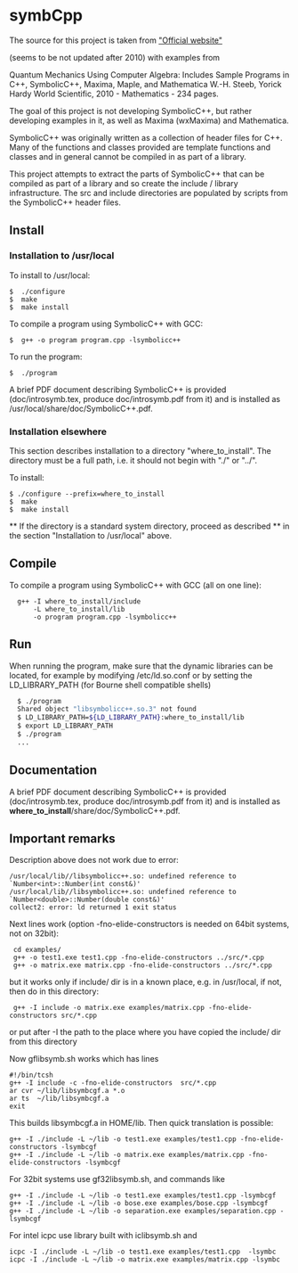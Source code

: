 # symbCpp

The source for this project is taken from ["Official website"](http://issc.uj.ac.za/symbolic/symbolic.html)

(seems to be not updated after 2010) with examples from

Quantum Mechanics Using Computer Algebra: Includes Sample Programs in C++, SymbolicC++, Maxima, Maple, and Mathematica
W.-H. Steeb, Yorick Hardy World Scientific, 2010 - Mathematics - 234 pages.

The goal of this project is not developing SymbolicC++, but rather developing
examples in it, as well as Maxima (wxMaxima) and Mathematica.

SymbolicC++ was originally written as a collection of header files
for C++. Many of the functions and classes provided are template
functions and classes and in general cannot be compiled in as part
of a library.

This project attempts to extract the parts of SymbolicC++ that can
be compiled as part of a library and so create the include / library
infrastructure. The src and include directories are populated by
scripts from the SymbolicC++ header files.

## Install

### Installation to /usr/local

To install to /usr/local:
```shell
$  ./configure
$  make
$  make install
```

To compile a program using SymbolicC++ with GCC:
```shell
$  g++ -o program program.cpp -lsymbolicc++
```

To run the program:
```shell
$  ./program
```

A brief PDF document describing SymbolicC++ is provided
(doc/introsymb.tex, produce doc/introsymb.pdf from it)
and is installed as /usr/local/share/doc/SymbolicC++.pdf.


### Installation elsewhere

This section describes installation to a directory "where_to_install".
The directory must be a full path, i.e. it should not begin with "./" or
"../".

To install:
```shell
$ ./configure --prefix=where_to_install
$  make
$  make install
```

** If the directory is a standard system directory, proceed as described
** in the section "Installation to /usr/local" above.

## Compile

To compile a program using SymbolicC++ with GCC (all on one line):
```shell
  g++ -I where_to_install/include
      -L where_to_install/lib
      -o program program.cpp -lsymbolicc++
```

## Run

When running the program, make sure that the dynamic libraries can be located,
for example by modifying /etc/ld.so.conf or by setting the LD_LIBRARY_PATH
(for Bourne shell compatible shells)
```bash
  $ ./program
  Shared object "libsymbolicc++.so.3" not found
  $ LD_LIBRARY_PATH=${LD_LIBRARY_PATH}:where_to_install/lib
  $ export LD_LIBRARY_PATH
  $ ./program
  ...
```

## Documentation

A brief PDF document describing SymbolicC++ is provided
(doc/introsymb.tex, produce doc/introsymb.pdf from it)
and is installed as **where_to_install**/share/doc/SymbolicC++.pdf.


## Important remarks

Description above does not work due to error:
```shell
/usr/local/lib//libsymbolicc++.so: undefined reference to `Number<int>::Number(int const&)'
/usr/local/lib//libsymbolicc++.so: undefined reference to `Number<double>::Number(double const&)'
collect2: error: ld returned 1 exit status
```

Next lines work (option -fno-elide-constructors is needed on 64bit systems, not on 32bit):
```shell
 cd examples/
 g++ -o test1.exe test1.cpp -fno-elide-constructors ../src/*.cpp
 g++ -o matrix.exe matrix.cpp -fno-elide-constructors ../src/*.cpp
```

but it works only if include/ dir is in a known place, e.g. in /usr/local,
if not, then do in this directory:
```shell
 g++ -I include -o matrix.exe examples/matrix.cpp -fno-elide-constructors src/*.cpp
```
or put after -I the path to the place where you have copied the include/ dir from this directory


Now gflibsymb.sh works which has lines
```shell
#!/bin/tcsh
g++ -I include -c -fno-elide-constructors  src/*.cpp
ar cvr ~/lib/libsymbcgf.a *.o
ar ts  ~/lib/libsymbcgf.a
exit
```

This builds libsymbcgf.a in HOME/lib. Then quick translation is possible:
```shell
g++ -I ./include -L ~/lib -o test1.exe examples/test1.cpp -fno-elide-constructors -lsymbcgf
g++ -I ./include -L ~/lib -o matrix.exe examples/matrix.cpp -fno-elide-constructors -lsymbcgf
```

For 32bit systems use gf32libsymb.sh, and commands like
```shell
g++ -I ./include -L ~/lib -o test1.exe examples/test1.cpp -lsymbcgf
g++ -I ./include -L ~/lib -o bose.exe examples/bose.cpp -lsymbcgf
g++ -I ./include -L ~/lib -o separation.exe examples/separation.cpp -lsymbcgf
```

For intel icpc  use library built with iclibsymb.sh and
```shell
icpc -I ./include -L ~/lib -o test1.exe examples/test1.cpp  -lsymbc
icpc -I ./include -L ~/lib -o matrix.exe examples/matrix.cpp -lsymbc
```
